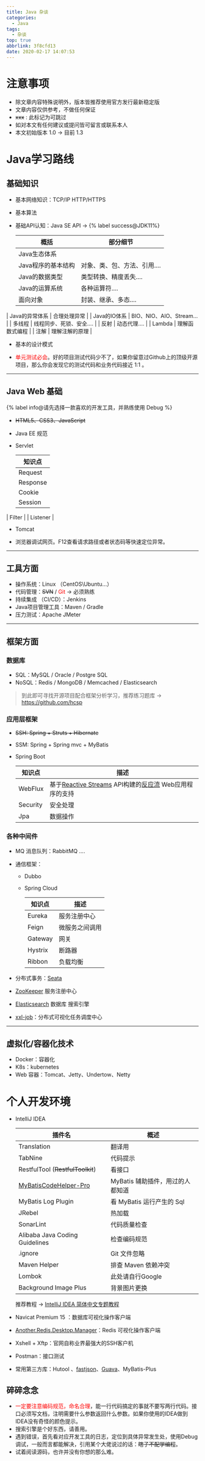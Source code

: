 ```yaml
---
title: Java 杂谈
categories:
  - Java
tags:
  - 杂谈
top: true
abbrlink: 3f8cfd13
date: 2020-02-17 14:07:53
---
```


# 注意事项

- 除文章内容特殊说明外，版本皆推荐使用官方发行最新稳定版
- 文章内容仅供参考，不做任何保证
- ~~xxx~~ : 此标记为可跳过
- 如对本文有任何建议或提问皆可留言或联系本人
- 本文初始版本 1.0 → 目前 1.3

<!-- more -->

# Java学习路线

## 基础知识

- 基本网络知识：TCP/IP HTTP/HTTPS

- 基本算法

- 基础API认知：Java SE API → {% label success@JDK11%}

  | 概括               | 部分细节                     |
  | ------------------ | ---------------------------- |
  | Java生态体系       |                              |
  | Java程序的基本结构 | 对象、类、包、方法、引用.... |
  | Java的数据类型     | 类型转换、精度丢失....       |
  | Java的运算系统     | 各种运算符....               |
  | 面向对象           | 封装、继承、多态....         |
| Java的异常体系     | 合理处理异常                 |
  | Java的IO体系       | BIO、NIO、AIO、Stream...     |
  | 多线程             | 线程同步、死锁、安全....     |
  | 反射               | 动态代理....                 |
  | Lambda             | 理解函数式编程               |
  | 注解               | 理解注解的原理               |

- 基本的设计模式

- <font color="red">单元测试必会</font>。好的项目测试代码少不了，如果你留意过Github上的顶级开源项目，那么你会发现它的测试代码和业务代码接近 1:1 。

----

## Java Web 基础

{% label info@请先选择一款喜欢的开发工具，并熟练使用 Debug  %}

- ~~HTML5、CSS3、JavaScript~~

- Java EE 规范

- Servlet

  | 知识点   |
  | -------- |
  | Request  |
  | Response |
  | Cookie   |
  | Session  |
| Filter   |
  | Listener |

- Tomcat

- 浏览器调试网页。F12查看请求路径或者状态码等快速定位异常。

---

## 工具方面

- 操作系统：Linux （CentOS\Ubuntu\...）
- 代码管理：~~SVN~~ / <font color="red">Git</font> → 必须熟练
- 持续集成 （CI/CD）：Jenkins
- Java项目管理工具：Maven / Gradle
- 压力测试：Apache JMeter

---

## 框架方面

###  数据库

- SQL：MySQL / Oracle / Postgre SQL
- NoSQL：Redis / MongoDB / Memcached / Elasticsearch

> 到此即可寻找开源项目配合框架分析学习，推荐练习题库 → https://github.com/hcsp

### 应用层框架

- ~~SSH: Spring + Struts + Hibernate~~

- SSM: Spring + Spring mvc + MyBatis

- Spring Boot

  | 知识点   | 描述                                                         |
  | -------- | ------------------------------------------------------------ |
  | WebFlux  | 基于[Reactive Streams](https://translate.googleusercontent.com/translate_c?depth=1&hl=zh-CN&prev=search&rurl=translate.google.com&sl=en&sp=nmt4&u=https://www.reactive-streams.org/&usg=ALkJrhhHaqtXjNiAExlmWTzAxsuYRGV6Pw) API构建的[反应流](https://translate.googleusercontent.com/translate_c?depth=1&hl=zh-CN&prev=search&rurl=translate.google.com&sl=en&sp=nmt4&u=https://www.reactive-streams.org/&usg=ALkJrhhHaqtXjNiAExlmWTzAxsuYRGV6Pw) Web应用程序的支持 |
  | Security | 安全处理                                                     |
  | Jpa      | 数据操作                                                     |

### 各种中间件

- MQ 消息队列：RabbitMQ ....

- 通信框架：

  - Dubbo 

  - Spring Cloud

    | 知识点  | 描述           |
    | ------- | -------------- |
    | Eureka | 服务注册中心          |
    | Feign   | 微服务之间调用 |
    | Gateway | 网关           |
    | Hystrix | 断路器 |
    | Ribbon | 负载均衡 |

- 分布式事务：[Seata](https://github.com/seata/seata)

- [ZooKeeper](https://github.com/apache/zookeeper) 服务注册中心

- [Elasticsearch](https://www.elastic.co/cn)  数据库 搜索引擎

- [xxl-job](https://github.com/xuxueli/xxl-job)：分布式可视化任务调度中心 

---

## 虚拟化/容器化技术

- Docker：容器化
- K8s：kubernetes
- Web 容器：Tomcat、Jetty、Undertow、Netty

# 个人开发环境

- IntelliJ IDEA  

  | 插件名                                                       | 概述                             |
  | ------------------------------------------------------------ | -------------------------------- |
  | Translation                                                  | 翻译用                           |
  | TabNine                                                      | 代码提示                         |
  | RestfulTool  (~~RestfulToolkit~~)                                       | 看接口                           |
  | [MyBatisCodeHelper-Pro](https://github.com/gejun123456/MyBatisCodeHelper-Pro) | MyBatis 辅助插件，用过的人都知道 |
  | MyBatis Log Plugin                                           | 看 MyBatis 运行产生的 Sql        |
  | JRebel                                                       | 热加载                           |
  | SonarLint                                                    | 代码质量检查                     |
  | Alibaba Java Coding Guidelines                               | 检查编码规范                     |
  | .ignore                                                      | Git 文件忽略                     |
  | Maven Helper                                                 | 排查 Maven 依赖冲突              |
  | Lombok                                                       | 此处请自行Google                 |
  | Background Image Plus                                        | 背景图片更换                     |

  推荐教程 → [IntelliJ IDEA 简体中文专题教程](https://github.com/judasn/IntelliJ-IDEA-Tutorial)

  

- Navicat Premium 15 ：数据库可视化操作客户端

- [Another.Redis.Desktop.Manager](https://github.com/qishibo/AnotherRedisDesktopManager)：Redis 可视化操作客户端

- Xshell + Xftp：官网自称业界最强大的SSH客户机

- Postman：接口测试

- 常用第三方库：Hutool 、[fastjson](https://github.com/alibaba/fastjson)、[Guava](https://github.com/google/guava)、MyBatis-Plus

## 碎碎念念

- <font color="red">一定要注意编码规范，命名合理</font>，能一行代码搞定的事就不要写两行代码。接口必须写文档，注明需要什么参数返回什么参数。如果你使用的IDEA做到IDEA没有奇怪的颜色提示。
- 搜索引擎是个好东西，请善用。
- 遇到错误，首先看对应开发工具的日志，定位到具体异常发生处，使用Debug调试，一般而言都能解决，引用某个大佬说过的话：~~瞎子不配学编程~~。
- 试着阅读源码，也许并没有你想的那么难。

